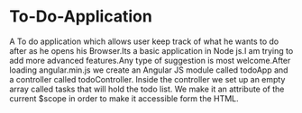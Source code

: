 # To-Do-Application

A To do application which allows user keep track of what he wants to do after as he opens his Browser.Its a basic application in Node js.I am trying to add more advanced features.Any type of suggestion is most welcome.After loading angular.min.js we create an Angular JS module called todoApp and a controller called todoController. Inside the controller we set up an empty array called tasks that will hold the todo list. We make it an attribute of the current $scope in order to make it accessible form the HTML.
